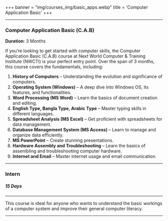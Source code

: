 +++
banner = "img/courses_img/basic_apps.webp"
title = 'Computer Application Basic'
+++

---

### Computer Application Basic (C.A.B)  
**Duration**: 3 Months  

If you’re looking to get started with computer skills, the Computer Application Basic (C.A.B) course at Next World Computer & Training Institute (NWCTI) is your perfect entry point. Over the span of 3 months, this course covers the fundamentals, including:

1. **History of Computers** – Understanding the evolution and significance of computers.
2. **Operating System (Windows)** – A deep dive into Windows OS, its features, and functionalities.
3. **Word Processing (MS Word)** – Learn the basics of document creation and editing.
4. **English Type, Bangla Type, Arabic Type** – Master typing skills in different languages.
5. **Spreadsheet Analysis (MS Excel)** – Get proficient with spreadsheets for data management.
6. **Database Management System (MS Access)** – Learn to manage and organize data efficiently.
7. **MS PowerPoint** – Create stunning presentations.
8. **Hardware Assembly and Troubleshooting** – Learn the basics of assembling and troubleshooting computer hardware.
9. **Internet and Email** – Master internet usage and email communication.


------

### Intern

##### 15 Days

------

This course is ideal for anyone who wants to understand the basic workings of a computer system and improve their general computer literacy.

---